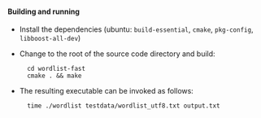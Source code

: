 #### Building and running

* Install the dependencies (ubuntu: `build-essential`, `cmake`, `pkg-config`, `libboost-all-dev`)
* Change to the root of the source code directory and build:

        cd wordlist-fast
        cmake . && make


* The resulting executable can be invoked as follows:

        time ./wordlist testdata/wordlist_utf8.txt output.txt
